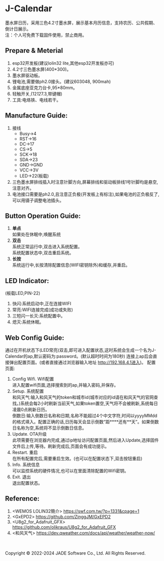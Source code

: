 # J-Calendar
墨水屏日历，采用三色4.2寸墨水屏，展示基本月历信息，支持农历、公共假期、倒计日展示。<br>
注：个人可免费下载固件使用，禁止商用。

## Prepare & Meterial
1. esp32开发板(建议lolin32 lite,其他esp32开发板亦可)
2. 4.2寸三色墨水屏(400*300)。
3. 墨水屏驱动板。
4. 锂电池,需要做ph2.0接头。(建议603048, 900mah)
5. 金属底座亚克力台卡,95*80mm。
6. 轻触开关,(12*12*7.3,带键帽)
7. 工具:电烙铁、电线若干。

## Manufacture Guide:
1. 接线
    * Busy->4
    * RST->16
    * DC->17
    * CS->5
    * SCK->18
    * SDA->23
    * GND->GND
    * VCC->3V
    * LED->22(板载)
2. 三色墨水屏排线插入时注意针脚方向,屏幕排线和驱动板排线1号针脚均是悬空,注意对齐。
3. 电池接口需要是ph2.0,且注意正负极(开发板上有标注),如果电池的正负极反了,可以用镊子调整电池插头。

## Button Operation Guide:
1. **单点**  
    如果处在休眠中,唤醒系统
2. **双击**  
    系统正常运行中,双击进入系统配置。  
    系统配置状态中,双击重启系统。
3. **长按**  
    系统运行中,长按清除配置信息(WIFI密钥除外)和缓存,并重启。

## LED Indicator: 
(板载LED,PIN-22)
1. 快闪:系统启动中,正在连接WIFI
2. 常亮:WIFI连接完成(成功或失败)
3. 三短闪一长灭:系统配置中。
4. 熄灭:系统休眠。

## Web Config Guide:
通过在开机状态下(LED常亮)双击,即可进入配置状态,这时系统会生成一个名为J-Calendar的ap,默认密码为:password。(默认超时时间为180秒)
连接上ap后会直接弹出配置页面。(或者直接通过浏览器输入地址 http://192.168.4.1进入)。
配置页面:
1. Config Wifi. Wifi配置  
    进入配置wifi页面,选择搜索到的ap,并输入密码,并保存。
2. Setup. 系统配置  
    和风天气:输入和风天气的token和城市id(城市对应的id请在和风天气的官网查找。)系统会每2小时刷新当前天气,如果token置空,天气将不会被刷新,系统每日凌晨0点刷新日历。  
    倒数日:输入倒数日名称和日期,名称不能超过4个中文字符,时间以yyyyMMdd的格式填入。配置正确的话,日历每天会显示倒数“距****还有**天”。如果倒数日名称为空,系统将不显示倒数日信息。
3. Update. OTA升级  
    此项需要在浏览器内完成,通过ip地址访问配置页面,然后进入Update,选择固件文件后上传,等待。刷新完成后,页面会有成功提示。
4. Restart. 重启  
    在所有配置完后,需要重启生效。(也可以在配置状态下,双击按钮重启)
5. Info. 系统信息  
    可以监控系统的硬件情况,也可以在里面清除配置的Wifi密钥。
6. Exit. 退出  
    退出配置状态。

## Reference:
1. \<WEMOS LOLIN32簡介\> https://swf.com.tw/?p=1331&cpage=1
2. \<GxEPD2\> https://github.com/ZinggJM/GxEPD2
3. \<U8g2_for_Adafruit_GFX\> https://github.com/olikraus/U8g2_for_Adafruit_GFX
4. \<和风天气\> https://dev.qweather.com/docs/api/weather/weather-now/

<br>
<br>
 Copyright © 2022-2024 JADE Software Co., Ltd. All Rights Reserved.


